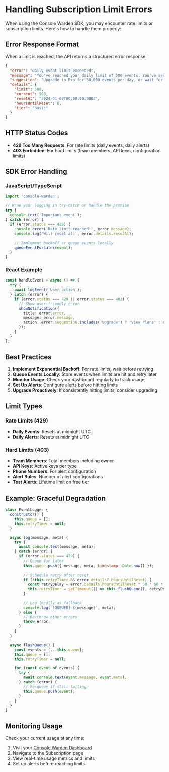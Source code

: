 # Handling Subscription Limit Errors

When using the Console Warden SDK, you may encounter rate limits or subscription limits. Here's how to handle them properly:

## Error Response Format

When a limit is reached, the API returns a structured error response:

```json
{
  "error": "Daily event limit exceeded",
  "message": "You've reached your daily limit of 500 events. You've sent 500 events today.",
  "suggestion": "Upgrade to Pro for 50,000 events per day, or wait for the daily reset.",
  "details": {
    "limit": 500,
    "current": 500,
    "resetAt": "2024-01-02T00:00:00.000Z",
    "hoursUntilReset": 6,
    "tier": "basic"
  }
}
```

## HTTP Status Codes

- **429 Too Many Requests**: For rate limits (daily events, daily alerts)
- **403 Forbidden**: For hard limits (team members, API keys, configuration limits)

## SDK Error Handling

### JavaScript/TypeScript

```javascript
import 'console-warden';

// Wrap your logging in try-catch or handle the promise
try {
  console.text('Important event');
} catch (error) {
  if (error.status === 429) {
    console.error('Rate limit reached:', error.message);
    console.log('Will reset at:', error.details.resetAt);
    
    // Implement backoff or queue events locally
    queueEventForLater(event);
  }
}
```

### React Example

```typescript
const handleEvent = async () => {
  try {
    await logEvent('User action');
  } catch (error) {
    if (error.status === 429 || error.status === 403) {
      // Show user-friendly error
      showNotification({
        title: error.error,
        message: error.message,
        action: error.suggestion.includes('Upgrade') ? 'View Plans' : null
      });
    }
  }
};
```

## Best Practices

1. **Implement Exponential Backoff**: For rate limits, wait before retrying
2. **Queue Events Locally**: Store events when limits are hit and retry later
3. **Monitor Usage**: Check your dashboard regularly to track usage
4. **Set Up Alerts**: Configure alerts before hitting limits
5. **Upgrade Proactively**: If consistently hitting limits, consider upgrading

## Limit Types

### Rate Limits (429)
- **Daily Events**: Resets at midnight UTC
- **Daily Alerts**: Resets at midnight UTC

### Hard Limits (403)
- **Team Members**: Total members including owner
- **API Keys**: Active keys per type
- **Phone Numbers**: For alert configuration
- **Alert Rules**: Number of alert configurations
- **Test Alerts**: Lifetime limit on free tier

## Example: Graceful Degradation

```javascript
class EventLogger {
  constructor() {
    this.queue = [];
    this.retryTimer = null;
  }

  async log(message, meta) {
    try {
      await console.text(message, meta);
    } catch (error) {
      if (error.status === 429) {
        // Queue for later
        this.queue.push({ message, meta, timestamp: Date.now() });
        
        // Schedule retry after reset
        if (!this.retryTimer && error.details?.hoursUntilReset) {
          const retryDelay = error.details.hoursUntilReset * 60 * 60 * 1000;
          this.retryTimer = setTimeout(() => this.flushQueue(), retryDelay);
        }
        
        // Log locally as fallback
        console.log(`[QUEUED] ${message}`, meta);
      } else {
        // Re-throw other errors
        throw error;
      }
    }
  }

  async flushQueue() {
    const events = [...this.queue];
    this.queue = [];
    this.retryTimer = null;

    for (const event of events) {
      try {
        await console.text(event.message, event.meta);
      } catch (error) {
        // Re-queue if still failing
        this.queue.push(event);
      }
    }
  }
}
```

## Monitoring Usage

Check your current usage at any time:

1. Visit your [Console Warden Dashboard](https://console-warden.com/dashboard)
2. Navigate to the Subscription page
3. View real-time usage metrics and limits
4. Set up alerts before reaching limits